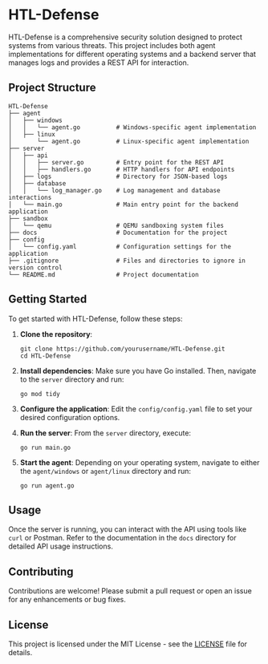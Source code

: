 # HTL-Defense

HTL-Defense is a comprehensive security solution designed to protect systems from various threats. This project includes both agent implementations for different operating systems and a backend server that manages logs and provides a REST API for interaction.

## Project Structure

```
HTL-Defense
├── agent
│   ├── windows
│   │   └── agent.go          # Windows-specific agent implementation
│   ├── linux
│       └── agent.go          # Linux-specific agent implementation
├── server
│   ├── api
│   │   ├── server.go         # Entry point for the REST API
│   │   ├── handlers.go       # HTTP handlers for API endpoints
│   ├── logs                  # Directory for JSON-based logs
│   ├── database
│   │   └── log_manager.go    # Log management and database interactions
│   └── main.go               # Main entry point for the backend application
├── sandbox
│   └── qemu                  # QEMU sandboxing system files
├── docs                      # Documentation for the project
├── config
│   └── config.yaml           # Configuration settings for the application
├── .gitignore                # Files and directories to ignore in version control
└── README.md                 # Project documentation
```

## Getting Started

To get started with HTL-Defense, follow these steps:

1. **Clone the repository**:
   ```
   git clone https://github.com/yourusername/HTL-Defense.git
   cd HTL-Defense
   ```

2. **Install dependencies**:
   Make sure you have Go installed. Then, navigate to the `server` directory and run:
   ```
   go mod tidy
   ```

3. **Configure the application**:
   Edit the `config/config.yaml` file to set your desired configuration options.

4. **Run the server**:
   From the `server` directory, execute:
   ```
   go run main.go
   ```

5. **Start the agent**:
   Depending on your operating system, navigate to either the `agent/windows` or `agent/linux` directory and run:
   ```
   go run agent.go
   ```

## Usage

Once the server is running, you can interact with the API using tools like `curl` or Postman. Refer to the documentation in the `docs` directory for detailed API usage instructions.

## Contributing

Contributions are welcome! Please submit a pull request or open an issue for any enhancements or bug fixes.

## License

This project is licensed under the MIT License - see the [LICENSE](LICENSE) file for details.
